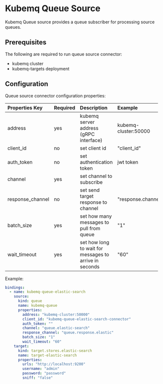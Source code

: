 # Kubemq Queue Source

Kubemq Queue source provides a queue subscriber for processing source queues.

## Prerequisites
The following are required to run queue source connector:

- kubemq cluster
- kubemq-targets deployment


## Configuration

Queue source connector configuration properties:

| Properties Key | Required | Description                                            | Example     |
|:---------------|:---------|:-------------------------------------------------------|:------------|
| address                    | yes      | kubemq server address (gRPC interface) | kubemq-cluster:50000 |
| client_id      | no       | set client id                                          | "client_id" |
| auth_token     | no       | set authentication token                               | jwt token   |
| channel        | yes      | set channel to subscribe                               |             |
| response_channel             | no       | set send target response to channel   | "response.channel" |
| batch_size     | yes      | set how many messages to pull from queue               | "1"         |
| wait_timeout   | yes      | set how long to wait for messages to arrive in seconds | "60"        |


Example:

```yaml
bindings:
  - name: kubemq-queue-elastic-search
    source:
      kind: queue
      name: kubemq-queue
      properties:
        address: "kubemq-cluster:50000"
        client_id: "kubemq-queue-elastic-search-connector"
        auth_token: ""
        channel: "queue.elastic-search"
        response_channel: "queue.response.elastic"
        batch_size: "1"
        wait_timeout: "60"
    target:
      kind: target.stores.elastic-search
      name: target-elastic-search
      properties:
        urls: "http://localhost:9200"
        username: "admin"
        password: "password"
        sniff: "false"
```
